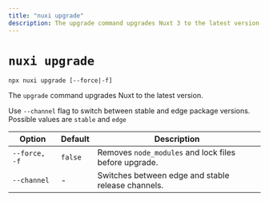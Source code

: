 ```yaml
---
title: "nuxi upgrade"
description: The upgrade command upgrades Nuxt 3 to the latest version.
---
```


# `nuxi upgrade`

```{bash}
npx nuxi upgrade [--force|-f]
```

The `upgrade` command upgrades Nuxt to the latest version.

Use `--channel` flag to switch between stable and edge package versions. Possible values are `stable` and `edge`

Option        | Default          | Description
-------------------------|-----------------|------------------
`--force, -f` | `false` | Removes `node_modules` and lock files before upgrade.
`--channel` | - | Switches between edge and stable release channels.
